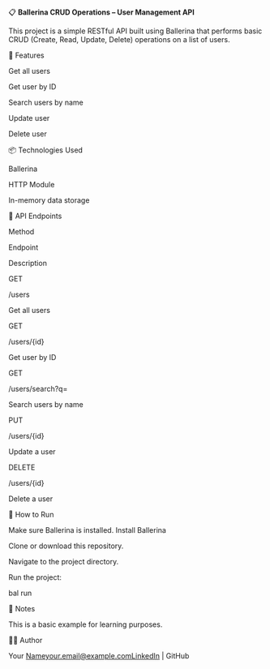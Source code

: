 📋 **Ballerina CRUD Operations – User Management API**

This project is a simple RESTful API built using Ballerina that performs basic CRUD (Create, Read, Update, Delete) operations on a list of users.

🚀 Features

Get all users

Get user by ID

Search users by name

Update user

Delete user


📦 Technologies Used

Ballerina 

HTTP Module

In-memory data storage

📡 API Endpoints

Method

Endpoint

Description

GET

/users

Get all users

GET

/users/{id}

Get user by ID

GET

/users/search?q=

Search users by name

PUT

/users/{id}

Update a user

DELETE

/users/{id}

Delete a user

🔧 How to Run

Make sure Ballerina is installed. Install Ballerina

Clone or download this repository.

Navigate to the project directory.

Run the project:

bal run


📌 Notes

This is a basic example for learning purposes.


👨‍💼 Author

Your Nameyour.email@example.comLinkedIn | GitHub

